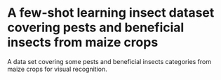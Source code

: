 # A few-shot learning insect dataset covering pests and beneficial insects from maize crops
A data set covering some pests and beneficial insects categories from maize crops for visual recognition.
